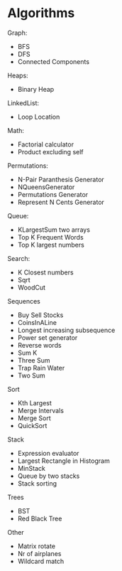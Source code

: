 # Algorithms

Graph:
- BFS
- DFS
- Connected Components

Heaps:
- Binary Heap

LinkedList:
- Loop Location

Math:
- Factorial calculator
- Product excluding self

Permutations:
- N-Pair Paranthesis Generator
- NQueensGenerator
- Permutations Generator
- Represent N Cents Generator

Queue:
- KLargestSum two arrays
- Top K Frequent Words
- Top K largest numbers

Search:
- K Closest numbers
- Sqrt
- WoodCut

Sequences
- Buy Sell Stocks
- CoinsInALine
- Longest increasing subsequence
- Power set generator
- Reverse words
- Sum K
- Three Sum
- Trap Rain Water
- Two Sum

Sort
- Kth Largest
- Merge Intervals
- Merge Sort
- QuickSort

Stack
- Expression evaluator
- Largest Rectangle in Histogram
- MinStack
- Queue by two stacks
- Stack sorting

Trees
- BST
- Red Black Tree

Other
- Matrix rotate
- Nr of airplanes
- Wildcard match

